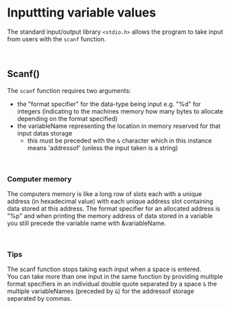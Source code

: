# Inputtting variable values

The standard input/output library `<stdio.h>` allows the program to take input from users with the `scanf` function. 

<br>

## Scanf()

The `scanf` function requires two arguments:
- the "format specifier" for the data-type being input e.g. "%d" for integers (indicating to the machines memory how many bytes to allocate depending on the format specified)
- the variableName representing the location in memory reserved for that input datas storage
  - this must be preceded with the `&` character which in this instance means 'addressof' (unless the input taken is a string)

<br>

### Computer memory
The computers memory is like a long row of slots each with a unique address (in hexadecimal value) with each unique address slot containing data stored at this address.
The format specifier for an allocated address is "%p" and when printing the memory address of data stored in a variable you still precede the variable name with &variableName.

<br>

### Tips
The scanf function stops taking each input when a space is entered.  
You can take more than one input in the same function by providing multiple format specifiers in an individual double quote separated by a space `&` the multiple variableNames (preceded by `&`) for the addressof storage separated by commas.
